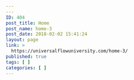 ```yaml
---
---
ID: 404
post_title: Home
post_name: home-3
post_date: 2018-02-02 15:41:24
layout: page
link: >
  https://universalflowuniversity.com/home-3/
published: true
tags: [ ]
categories: [ ]
---
```

